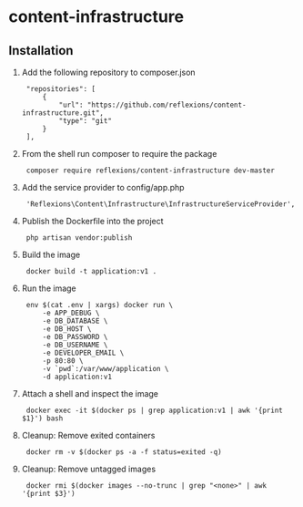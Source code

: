# content-infrastructure

## Installation

1. Add the following repository to composer.json

        "repositories": [
            {
                "url": "https://github.com/reflexions/content-infrastructure.git",
                "type": "git"
            }
        ],

2. From the shell run composer to require the package

        composer require reflexions/content-infrastructure dev-master

3. Add the service provider to config/app.php

        'Reflexions\Content\Infrastructure\InfrastructureServiceProvider',

4. Publish the Dockerfile into the project

        php artisan vendor:publish

5. Build the image

        docker build -t application:v1 .

6. Run the image

        env $(cat .env | xargs) docker run \
            -e APP_DEBUG \
            -e DB_DATABASE \
            -e DB_HOST \
            -e DB_PASSWORD \
            -e DB_USERNAME \
            -e DEVELOPER_EMAIL \
            -p 80:80 \
            -v `pwd`:/var/www/application \
            -d application:v1

7. Attach a shell and inspect the image

        docker exec -it $(docker ps | grep application:v1 | awk '{print $1}') bash

8. Cleanup: Remove exited containers

        docker rm -v $(docker ps -a -f status=exited -q)

9. Cleanup: Remove untagged images

        docker rmi $(docker images --no-trunc | grep "<none>" | awk '{print $3}')
